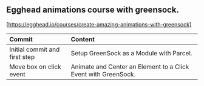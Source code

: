 ## Egghead animations course with greensock.

[https://egghead.io/courses/create-amazing-animations-with-greensock]

| Commit | Content |
| :- | :- |
| Initial commit and first step | Setup GreenSock as a Module with Parcel.
| Move box on click event | Animate and Center an Element to a Click Event with GreenSock.
